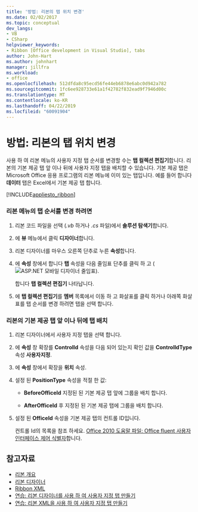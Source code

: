 ```yaml
---
title: '방법: 리본의 탭 위치 변경'
ms.date: 02/02/2017
ms.topic: conceptual
dev_langs:
- VB
- CSharp
helpviewer_keywords:
- Ribbon [Office development in Visual Studio], tabs
author: John-Hart
ms.author: johnhart
manager: jillfra
ms.workload:
- office
ms.openlocfilehash: 512dfda8c95ecd56fe44eb6878e6abc0d942a782
ms.sourcegitcommit: 1fc6ee928733e61a1f42782f832ead9f7946d00c
ms.translationtype: MT
ms.contentlocale: ko-KR
ms.lasthandoff: 04/22/2019
ms.locfileid: "60091904"
---
```

# <a name="how-to-change-the-position-of-a-tab-on-the-ribbon"></a>방법: 리본의 탭 위치 변경
  사용 하 여 리본 메뉴의 사용자 지정 탭 순서를 변경할 수는 **탭 컬렉션 편집기**합니다. 리본의 기본 제공 탭 앞 이나 뒤에 사용자 지정 탭을 배치할 수 있습니다. 기본 제공 탭은 Microsoft Office 응용 프로그램의 리본 메뉴에 이미 있는 탭입니다. 예를 들어 합니다 **데이터** 탭은 Excel에서 기본 제공 탭 합니다.

 [!INCLUDE[appliesto_ribbon](../vsto/includes/appliesto-ribbon-md.md)]

### <a name="to-change-the-order-of-tabs-on-the-ribbon"></a>리본 메뉴의 탭 순서를 변경 하려면

1. 리본 코드 파일을 선택 (*.vb* 하거나 *.cs* 파일)에서 **솔루션 탐색기**합니다.

2. 에 **뷰** 메뉴에서 클릭 **디자이너**합니다.

3. 리본 디자이너를 마우스 오른쪽 단추로 누른 **속성**합니다.

4. 에 **속성** 창에서 합니다 **탭** 속성을 다음 줄임표 단추를 클릭 하 고 (![ASP.NET 모바일 디자이너 줄임표](../sharepoint/media/mwellipsis.gif "ASP.NET 모바일 디자이너 줄임표")).

     합니다 **탭 컬렉션 편집기** 나타납니다.

5. 에 **탭 컬렉션 편집기**를 **멤버** 목록에서 이동 하 고 화살표를 클릭 하거나 아래쪽 화살표를 탭 순서를 변경 하려면 탭을 선택 합니다.

### <a name="to-position-a-tab-before-or-after-a-built-in-tab-on-the-ribbon"></a>리본의 기본 제공 탭 앞 이나 뒤에 탭 배치

1. 리본 디자이너에서 사용자 지정 탭을 선택 합니다.

2. 에 **속성** 창 확장를 **ControlId** 속성을 다음 되어 있는지 확인 값을 **ControlIdType** 속성 **사용자지정**.

3. 에 **속성** 창에서 확장을 **위치** 속성.

4. 설정 된 **PositionType** 속성을 적절 한 값:

    - **BeforeOfficeId** 지정된 된 기본 제공 탭 앞에 그룹을 배치 합니다.

    - **AfterOfficeId** 후 지정된 된 기본 제공 탭에 그룹을 배치 합니다.

5. 설정 된 **OfficeId** 속성을 기본 제공 탭의 컨트롤 ID입니다.

     컨트롤 Id의 목록을 참조 하세요. [Office 2010 도움말 파일: Office fluent 사용자 인터페이스 제어 식별자](http://go.microsoft.com/fwlink/?LinkID=181052)합니다.

## <a name="see-also"></a>참고자료
- [리본 개요](../vsto/ribbon-overview.md)
- [리본 디자이너](../vsto/ribbon-designer.md)
- [Ribbon XML](../vsto/ribbon-xml.md)
- [연습: 리본 디자이너를 사용 하 여 사용자 지정 탭 만들기](../vsto/walkthrough-creating-a-custom-tab-by-using-the-ribbon-designer.md)
- [연습: 리본 XML을 사용 하 여 사용자 지정 탭 만들기](../vsto/walkthrough-creating-a-custom-tab-by-using-ribbon-xml.md)

